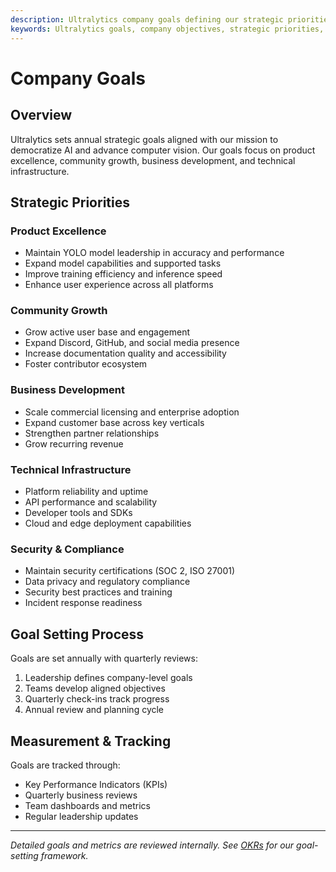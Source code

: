 ```yaml
---
description: Ultralytics company goals defining our strategic priorities, growth objectives, and key performance indicators for advancing AI and computer vision.
keywords: Ultralytics goals, company objectives, strategic priorities, growth targets, AI advancement, YOLO development
---
```


# Company Goals

## Overview

Ultralytics sets annual strategic goals aligned with our mission to democratize AI and advance computer vision. Our goals focus on product excellence, community growth, business development, and technical infrastructure.

## Strategic Priorities

### Product Excellence
- Maintain YOLO model leadership in accuracy and performance
- Expand model capabilities and supported tasks
- Improve training efficiency and inference speed
- Enhance user experience across all platforms

### Community Growth
- Grow active user base and engagement
- Expand Discord, GitHub, and social media presence
- Increase documentation quality and accessibility
- Foster contributor ecosystem

### Business Development
- Scale commercial licensing and enterprise adoption
- Expand customer base across key verticals
- Strengthen partner relationships
- Grow recurring revenue

### Technical Infrastructure
- Platform reliability and uptime
- API performance and scalability
- Developer tools and SDKs
- Cloud and edge deployment capabilities

### Security & Compliance
- Maintain security certifications (SOC 2, ISO 27001)
- Data privacy and regulatory compliance
- Security best practices and training
- Incident response readiness

## Goal Setting Process

Goals are set annually with quarterly reviews:
1. Leadership defines company-level goals
2. Teams develop aligned objectives
3. Quarterly check-ins track progress
4. Annual review and planning cycle

## Measurement & Tracking

Goals are tracked through:
- Key Performance Indicators (KPIs)
- Quarterly business reviews
- Team dashboards and metrics
- Regular leadership updates

---

*Detailed goals and metrics are reviewed internally. See [OKRs](okrs.md) for our goal-setting framework.*
